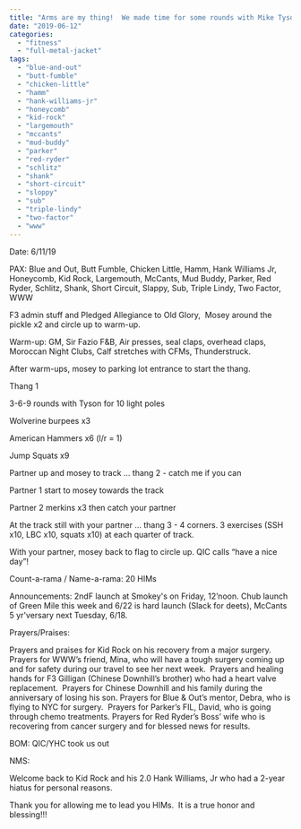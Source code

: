 ```yaml
---
title: "Arms are my thing!  We made time for some rounds with Mike Tyson and got Thunderstruck."
date: "2019-06-12"
categories: 
  - "fitness"
  - "full-metal-jacket"
tags: 
  - "blue-and-out"
  - "butt-fumble"
  - "chicken-little"
  - "hamm"
  - "hank-williams-jr"
  - "honeycomb"
  - "kid-rock"
  - "largemouth"
  - "mccants"
  - "mud-buddy"
  - "parker"
  - "red-ryder"
  - "schlitz"
  - "shank"
  - "short-circuit"
  - "sloppy"
  - "sub"
  - "triple-lindy"
  - "two-factor"
  - "www"
---
```


Date: 6/11/19

PAX: Blue and Out, Butt Fumble, Chicken Little, Hamm, Hank Williams Jr, Honeycomb, Kid Rock, Largemouth, McCants, Mud Buddy, Parker, Red Ryder, Schlitz, Shank, Short Circuit, Slappy, Sub, Triple Lindy, Two Factor, WWW

F3 admin stuff and Pledged Allegiance to Old Glory,  Mosey around the pickle x2 and circle up to warm-up.

Warm-up: GM, Sir Fazio F&B, Air presses, seal claps, overhead claps, Moroccan Night Clubs, Calf stretches with CFMs, Thunderstruck.

After warm-ups, mosey to parking lot entrance to start the thang.

Thang 1

3-6-9 rounds with Tyson for 10 light poles

Wolverine burpees x3

American Hammers x6 (l/r = 1)

Jump Squats x9

Partner up and mosey to track ... thang 2 - catch me if you can

Partner 1 start to mosey towards the track

Partner 2 merkins x3 then catch your partner

At the track still with your partner ... thang 3 - 4 corners. 3 exercises (SSH x10, LBC x10, squats x10) at each quarter of track.

With your partner, mosey back to flag to circle up. QIC calls “have a nice day”!

Count-a-rama / Name-a-rama: 20 HIMs

Announcements: 2ndF launch at Smokey's on Friday, 12’noon. Chub launch of Green Mile this week and 6/22 is hard launch (Slack for deets), McCants 5 yr'versary next Tuesday, 6/18.

Prayers/Praises:

Prayers and praises for Kid Rock on his recovery from a major surgery.  Prayers for WWW’s friend, Mina, who will have a tough surgery coming up and for safety during our travel to see her next week.  Prayers and healing hands for F3 Gilligan (Chinese Downhill’s brother) who had a heart valve replacement.  Prayers for Chinese Downhill and his family during the anniversary of losing his son. Prayers for Blue & Out’s mentor, Debra, who is flying to NYC for surgery.  Prayers for Parker’s FIL, David, who is going through chemo treatments. Prayers for Red Ryder’s Boss’ wife who is recovering from cancer surgery and for blessed news for results.

BOM: QIC/YHC took us out

NMS:

Welcome back to Kid Rock and his 2.0 Hank Williams, Jr who had a 2-year hiatus for personal reasons.

Thank you for allowing me to lead you HIMs.  It is a true honor and blessing!!!

